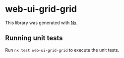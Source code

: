 # web-ui-grid-grid

This library was generated with [Nx](https://nx.dev).

## Running unit tests

Run `nx test web-ui-grid-grid` to execute the unit tests.
